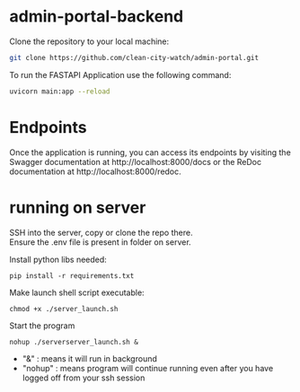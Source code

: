 # admin-portal-backend

Clone the repository to your local machine:
```bash
git clone https://github.com/clean-city-watch/admin-portal.git
```
To run the FASTAPI Application use the following command:

```bash
uvicorn main:app --reload
```

# Endpoints
Once the application is running, you can access its endpoints by visiting the Swagger documentation at http://localhost:8000/docs or the ReDoc documentation at http://localhost:8000/redoc.


# running on server
SSH into the server, copy or clone the repo there.  
Ensure the .env file is present in folder on server. 

Install python libs needed:
```
pip install -r requirements.txt
```

Make launch shell script executable:
```
chmod +x ./server_launch.sh
```

Start the program
```
nohup ./serverserver_launch.sh &
```
- "&" : means it will run in background
- "nohup" : means program will continue running even after you have logged off from your ssh session

